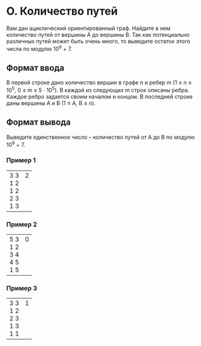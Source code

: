 # O. Количество путей

Вам дан ациклический ориентированный граф. Найдите в нем количество путей от вершины A до вершины B. Так как 
потенциально различных путей может быть очень много, то выведите остаток этого числа по модулю 10<sup>9</sup> + 7.

## Формат ввода

В первой строке дано количество вершин в графе n и ребер m (1 ≤ n ≤ 10<sup>5</sup>, 0 ≤ m ≤ 5 ⋅ 10<sup>5</sup>). 
В каждой из следующих m строк описаны ребра. Каждое ребро задается своим началом и концом. В последней строке даны 
вершины A и B (1 ≤ A, B ≤ n).

## Формат вывода

Выведите единственное число – количество путей от A до B по модулю 10<sup>9</sup> + 7.

### Пример 1

<table><tr>
<td>
3 3<br>
1 2<br>
1 2<br>
2 3<br>
1 3
</td>
<td>
2<br>
<br>
<br>
<br>
<br>
</td>
</tr></table>

### Пример 2

<table><tr>
<td>
5 3<br>
1 2<br>
3 4<br>
4 5<br>
1 5
</td>
<td>
0<br>
<br>
<br>
<br>
<br>
</td>
</tr></table>

### Пример 3

<table><tr>
<td>
3 3<br>
1 2<br>
2 3<br>
1 3<br>
1 1
</td>
<td>
1<br>
<br>
<br>
<br>
<br>
</td>
</tr></table>